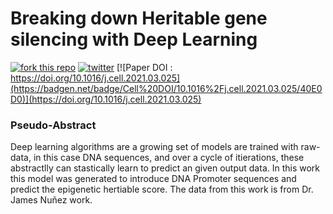 # Breaking down Heritable gene silencing with Deep Learning

[![fork this repo](https://img.shields.io/github/forks/sermare/DeepOff)](https://github.com/sermare/Deepoff/fork)
[![twitter](https://badgen.net/badge/icon/twitter?icon=twitter&label)](https://twitter.com/mares_ser)
[![Paper DOI : https://doi.org/10.1016/j.cell.2021.03.025](https://badgen.net/badge/Cell%20DOI/10.1016%2Fj.cell.2021.03.025/40E0D0)](https://doi.org/10.1016/j.cell.2021.03.025)

### Pseudo-Abstract

Deep learning algorithms are a growing set of models are trained with raw-data, in this case DNA sequences, and over a cycle of itierations, these abstractlly can stastically learn to predict an given output data. In this work this model was generated to introduce DNA Promoter sequences and predict the epigenetic hertiable score. The data from this work is from Dr. James Nuñez work. 
